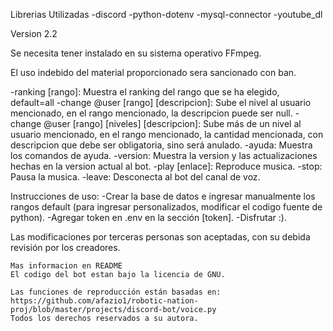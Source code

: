 Librerias Utilizadas
-discord
-python-dotenv
-mysql-connector
-youtube_dl

Version 2.2

Se necesita tener instalado en su sistema operativo FFmpeg.

El uso indebido del material proporcionado sera sancionado con ban.

-ranking [rango]: Muestra el ranking del rango que se ha elegido, default=all
-change @user [rango] [descripcion]: Sube el nivel al usuario mencionado, en el rango mencionado, la descripcion puede ser null.
-change @user [rango] [niveles] [descripcion]: Sube más de un nivel al usuario mencionado, en el rango mencionado, la cantidad mencionada, con descripcion que debe ser obligatoria, sino será anulado.
-ayuda: Muestra los comandos de ayuda.
-version: Muestra la version y las actualizaciones hechas en la version actual al bot.
-play [enlace]: Reproduce musica.
-stop: Pausa la musica.
-leave: Desconecta al bot del canal de voz. 

Instrucciones de uso:
-Crear la base de datos e ingresar manualmente los rangos default (para ingresar personalizados, modificar el codigo fuente de python).
-Agregar token en .env en la sección [token].
-Disfrutar :).

Las modificaciones por terceras personas son aceptadas, con su debida revisión por los creadores.


~~~~~~Todos los comandos mostrados a continuacion son sujetos a cambios~~~~~~
Mas informacion en README
El codigo del bot estan bajo la licencia de GNU.

Las funciones de reproducción están basadas en:
https://github.com/afazio1/robotic-nation-proj/blob/master/projects/discord-bot/voice.py
Todos los derechos reservados a su autora.
